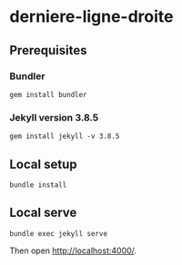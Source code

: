 # derniere-ligne-droite

## Prerequisites

### Bundler

```
gem install bundler
```

### Jekyll version 3.8.5

```
gem install jekyll -v 3.8.5
```

## Local setup

```
bundle install
```

## Local serve

```
bundle exec jekyll serve
```

Then open [http://localhost:4000/](http://localhost:4000/).
